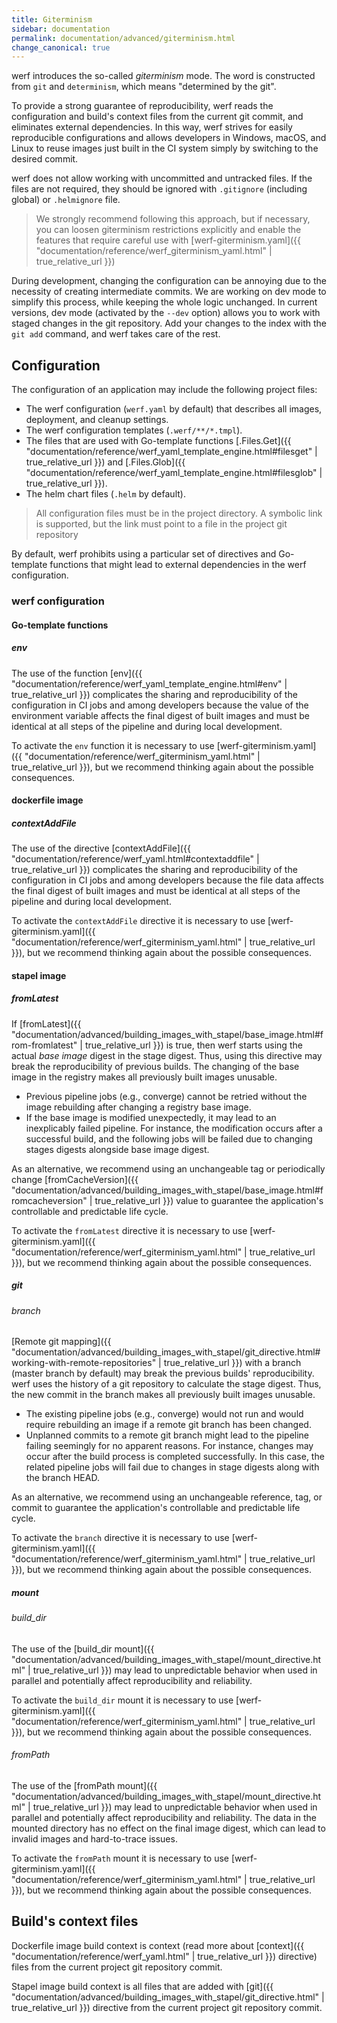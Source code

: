 ```yaml
---
title: Giterminism
sidebar: documentation
permalink: documentation/advanced/giterminism.html
change_canonical: true
---
```


werf introduces the so-called _giterminism_ mode. The word is constructed from `git` and `determinism`, which means "determined by the git".

To provide a strong guarantee of reproducibility, werf reads the configuration and build's context files from the current git commit, and eliminates external dependencies. In this way, werf strives for easily reproducible configurations and allows developers in Windows, macOS, and Linux to reuse images just built in the CI system simply by switching to the desired commit.

werf does not allow working with uncommitted and untracked files. If the files are not required, they should be ignored with `.gitignore` (including global) or `.helmignore` file.

> We strongly recommend following this approach, but if necessary, you can loosen giterminism restrictions explicitly and enable the features that require careful use with [werf-giterminism.yaml]({{ "documentation/reference/werf_giterminism_yaml.html" | true_relative_url }})

During development, changing the configuration can be annoying due to the necessity of creating intermediate commits. We are working on dev mode to simplify this process, while keeping the whole logic unchanged. In current versions, dev mode (activated by the `--dev` option) allows you to work with staged changes in the git repository. Add your changes to the index with the `git add` command, and werf takes care of the rest.

## Configuration

The configuration of an application may include the following project files:

- The werf configuration (`werf.yaml` by default) that describes all images, deployment, and cleanup settings.
- The werf configuration templates (`.werf/**/*.tmpl`).
- The files that are used with Go-template functions [.Files.Get]({{ "documentation/reference/werf_yaml_template_engine.html#filesget" | true_relative_url }}) and [.Files.Glob]({{ "documentation/reference/werf_yaml_template_engine.html#filesglob" | true_relative_url }}).
- The helm chart files (`.helm` by default).

> All configuration files must be in the project directory. A symbolic link is supported, but the link must point to a file in the project git repository

By default, werf prohibits using a particular set of directives and Go-template functions that might lead to external dependencies in the werf configuration.

### werf configuration

#### Go-template functions

##### env 

The use of the function [env]({{ "documentation/reference/werf_yaml_template_engine.html#env" | true_relative_url }}) complicates the sharing and reproducibility of the configuration in CI jobs and among developers because the value of the environment variable affects the final digest of built images and must be identical at all steps of the pipeline and during local development.

To activate the `env` function it is necessary to use [werf-giterminism.yaml]({{ "documentation/reference/werf_giterminism_yaml.html" | true_relative_url }}), but we recommend thinking again about the possible consequences.

#### dockerfile image

##### contextAddFile

The use of the directive [contextAddFile]({{ "documentation/reference/werf_yaml.html#contextaddfile" | true_relative_url }}) complicates the sharing and reproducibility of the configuration in CI jobs and among developers because the file data affects the final digest of built images and must be identical at all steps of the pipeline and during local development.

To activate the `contextAddFile` directive it is necessary to use [werf-giterminism.yaml]({{ "documentation/reference/werf_giterminism_yaml.html" | true_relative_url }}), but we recommend thinking again about the possible consequences.

#### stapel image

##### fromLatest

If [fromLatest]({{ "documentation/advanced/building_images_with_stapel/base_image.html#from-fromlatest" | true_relative_url }}) is true, then werf starts using the actual _base image_ digest in the stage digest. Thus, using this directive may break the reproducibility of previous builds. The changing of the base image in the registry makes all previously built images unusable.

 * Previous pipeline jobs (e.g., converge) cannot be retried without the image rebuilding after changing a registry base image.
 * If the base image is modified unexpectedly, it may lead to an inexplicably failed pipeline. For instance, the modification occurs after a successful build, and the following jobs will be failed due to changing stages digests alongside base image digest.

As an alternative, we recommend using an unchangeable tag or periodically change [fromCacheVersion]({{ "documentation/advanced/building_images_with_stapel/base_image.html#fromcacheversion" | true_relative_url }}) value to guarantee the application's controllable and predictable life cycle.

To activate the `fromLatest` directive it is necessary to use [werf-giterminism.yaml]({{ "documentation/reference/werf_giterminism_yaml.html" | true_relative_url }}), but we recommend thinking again about the possible consequences.

##### git

###### branch

[Remote git mapping]({{ "documentation/advanced/building_images_with_stapel/git_directive.html#working-with-remote-repositories" | true_relative_url }}) with a branch (master branch by default) may break the previous builds' reproducibility. werf uses the history of a git repository to calculate the stage digest. Thus, the new commit in the branch makes all previously built images unusable.

 * The existing pipeline jobs (e.g., converge) would not run and would require rebuilding an image if a remote git branch has been changed.
 * Unplanned commits to a remote git branch might lead to the pipeline failing seemingly for no apparent reasons. For instance, changes may occur after the build process is completed successfully. In this case, the related pipeline jobs will fail due to changes in stage digests along with the branch HEAD.

As an alternative, we recommend using an unchangeable reference, tag, or commit to guarantee the application's controllable and predictable life cycle.

To activate the `branch` directive it is necessary to use [werf-giterminism.yaml]({{ "documentation/reference/werf_giterminism_yaml.html" | true_relative_url }}), but we recommend thinking again about the possible consequences.

##### mount

###### build_dir

The use of the [build_dir mount]({{ "documentation/advanced/building_images_with_stapel/mount_directive.html" | true_relative_url }}) may lead to unpredictable behavior when used in parallel and potentially affect reproducibility and reliability.

To activate the `build_dir` mount it is necessary to use [werf-giterminism.yaml]({{ "documentation/reference/werf_giterminism_yaml.html" | true_relative_url }}), but we recommend thinking again about the possible consequences.

###### fromPath

The use of the [fromPath mount]({{ "documentation/advanced/building_images_with_stapel/mount_directive.html" | true_relative_url }}) may lead to unpredictable behavior when used in parallel and potentially affect reproducibility and reliability. The data in the mounted directory has no effect on the final image digest, which can lead to invalid images and hard-to-trace issues.

To activate the `fromPath` mount it is necessary to use [werf-giterminism.yaml]({{ "documentation/reference/werf_giterminism_yaml.html" | true_relative_url }}), but we recommend thinking again about the possible consequences.

## Build's context files

Dockerfile image build context is context (read more about [context]({{ "documentation/reference/werf_yaml.html" | true_relative_url }}) directive) files from the current project git repository commit.

Stapel image build context is all files that are added with [git]({{ "documentation/advanced/building_images_with_stapel/git_directive.html" | true_relative_url }}) directive from the current project git repository commit.
